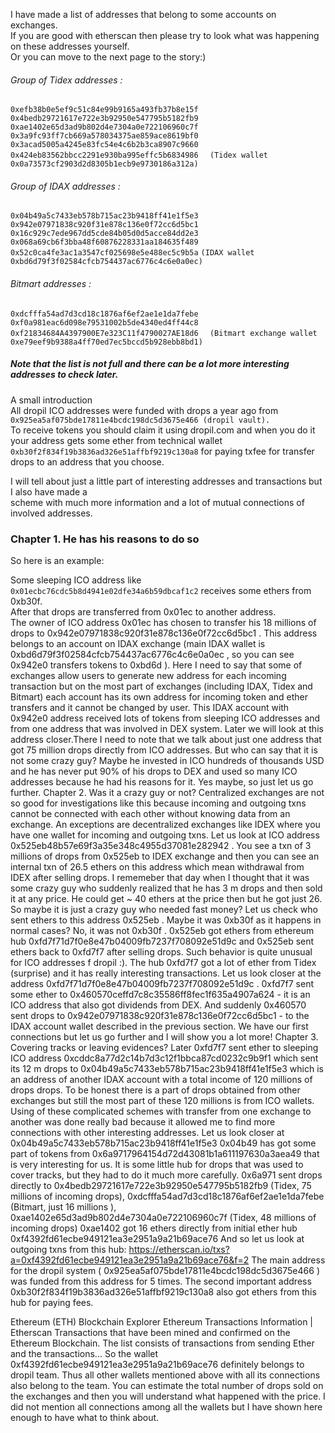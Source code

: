I have made a list of addresses that belong to some accounts on exchanges.  
If you are good with etherscan then please try to look what was happening on these addresses yourself.  
Or you can move to the next page to the story:)  

###### Group of Tidex addresses :
``
0xefb38b0e5ef9c51c84e99b9165a493fb37b8e15f  
``
``
0x4bedb29721617e722e3b92950e547795b5182fb9  
``
``
0xae1402e65d3ad9b802d4e7304a0e722106960c7f  
``
``
0x3a9fc93ff7cb669a578034375ae859ace8619bf0  
``
``
0x3acad5005a4245e83fc54e4c6b2b3ca8907c9660  
``
``
0x424eb83562bbcc2291e930ba995effc5b6834986  
``
``
(Tidex wallet 0x0a73573cf2903d2d8305b1ecb9e9730186a312a)  
``


###### Group of IDAX addresses :
``
0x04b49a5c7433eb578b715ac23b9418ff41e1f5e3
``
``
0x942e07971838c920f31e878c136e0f72cc6d5bc1
``
``
0x16c929c7ede967dd5cde84b05d0d5acce84dd2e3
``
``
0x068a69cb6f3bba48f60876228331aa184635f489
``
``
0x52c0ca4fe3ac1a3547cf025698e5e488ec5c9b5a
``
``
(IDAX wallet 0xbd6d79f3f02584cfcb754437ac6776c4c6e0a0ec)
``

###### Bitmart addresses :  
``
0xdcfffa54ad7d3cd18c1876af6ef2ae1e1da7febe  
``
``
0xf0a981eac6d098e79531002b5de4340ed4ff44c8  
``
``
0xf21834684A4397900E7e323C11f4790027AE18d6  
``
``
(Bitmart exchange wallet 0xe79eef9b9388a4ff70ed7ec5bccd5b928ebb8bd1)  
``
##### Note that the list is not full and there can be a lot more interesting addresses to check later.  

A small introduction  
All dropil ICO addresses were funded with drops a year ago from  
``
0x925ea5af075bde17811e4bcdc198dc5d3675e466 (dropil vault).
``  
To receive tokens you should claim it using dropil.com and when you do it your address gets some ether from technical wallet  
``
0xb30f2f834f19b3836ad326e51affbf9219c130a8
``
for paying txfee for transfer drops to an address that you choose.  

I will tell about just a little part of interesting addresses and transactions but I also have made a  
scheme with much more information and a lot of mutual connections of involved addresses.  

### Chapter 1. He has his reasons to do so
So here is an example:  

Some sleeping ICO address like
``
0x01ecbc76cdc5b8d4941e02dfe34a6b59dbcaf1c2
``
receives some ethers from 0xb30f.  
After that drops are transferred from 0x01ec to another address.  
The owner of ICO address 0x01ec has chosen to transfer his 18 millions of drops to
0x942e07971838c920f31e878c136e0f72cc6d5bc1 . This address belongs to an account on
IDAX exchange (main IDAX wallet is 0xbd6d79f3f02584cfcb754437ac6776c4c6e0a0ec , so you
can see 0x942e0 transfers tokens to 0xbd6d ).
Here I need to say that some of exchanges allow users to generate new address for each
incoming transaction but on the most part of exchanges (including IDAX, Tidex and Bitmart)
each account has its own address for incoming token and ether transfers and it cannot be
changed by user.
This IDAX account with 0x942e0 address received lots of tokens from sleeping ICO addresses
and from one address that was involved in DEX system. Later we will look at this address
closer.There I need to note that we talk about just one address that got 75 million drops
directly from ICO addresses.
But who can say that it is not some crazy guy? Maybe he invested in ICO hundreds of
thousands USD and he has never put 90% of his drops to DEX and used so many ICO
addresses because he had his reasons for it. Yes maybe, so just let us go further.
Chapter 2. Was it a crazy guy or not?
Centralized exchanges are not so good for investigations like this because incoming and
outgoing txns cannot be connected with each other without knowing data from an exchange.
An exceptions are decentralized exchanges like IDEX where you have one wallet for incoming
and outgoing txns.
Let us look at ICO address 0x525eb48b57e69f3a35e348c4955d37081e282942 .
You see a txn of 3 millions of drops from 0x525eb to IDEX exchange and then you can see an
internal txn of 26.5 ethers on this address which mean withdrawal from IDEX after selling drops.
I rememeber that day when I thought that it was some crazy guy who suddenly realized that he
has 3 m drops and then sold it at any price. He could get ~ 40 ethers at the price then but he got
just 26. So maybe it is just a crazy guy who needed fast money?
Let us check who sent ethers to this address 0x525eb . Maybe it was 0xb30f as it happens in
normal cases? No, it was not 0xb30f .
0x525eb got ethers from ethereum hub 0xfd7f71d7f0e8e47b04009fb7237f708092e51d9c and
0x525eb sent ethers back to 0xfd7f7 after selling drops. Such behavior is quite unusual for ICO
addresses f dropil :). The hub 0xfd7f7 got a lot of ether from Tidex (surprise) and it has really
interesting transactions.
Let us look closer at the address 0xfd7f71d7f0e8e47b04009fb7237f708092e51d9c .
0xfd7f7 sent some ether to 0x460570ceffd7c8c35586ff8fec1f635a4907a624 - it is an ICO
address that also got dividends from DEX. And suddenly 0x460570 sent drops to
0x942e07971838c920f31e878c136e0f72cc6d5bc1 - to the IDAX account wallet described in the
previous section. We have our first connections but let us go further and I will show you a lot
more!
Chapter 3. Covering tracks or leaving evidences?
Later 0xfd7f7 sent ether to sleeping ICO address
0xcddc8a77d2c14b7d3c12f1bbca87cd0232c9b9f1 which sent its 12 m drops to
0x04b49a5c7433eb578b715ac23b9418ff41e1f5e3 which is an address of another IDAX
account with a total income of 120 millions of drops drops.
To be honest there is a part of drops obtained from other exchanges but still the most part of
these 120 millions is from ICO wallets. Using of these complicated schemes with transfer from
one exchange to another was done really bad because it allowed me to find more connections
with other interesting addresses.
Let us look closer at 0x04b49a5c7433eb578b715ac23b9418ff41e1f5e3
0x04b49 has got some part of tokens from 0x6a9717964154d72d43081b1a611197630a3aea49
that is very interesting for us. It is some little hub for drops that was used to cover tracks, but
they had to do it much more carefully.
0x6a971 sent drops directly to
0x4bedb29721617e722e3b92950e547795b5182fb9 (Tidex, 75 millions of incoming drops),
0xdcfffa54ad7d3cd18c1876af6ef2ae1e1da7febe (Bitmart, just 16 millions ),
0xae1402e65d3ad9b802d4e7304a0e722106960c7f (Tidex, 48 millions of incoming drops)
0xae1402 got 16 ethers directly from initial ether hub
0xf4392fd61ecbe949121ea3e2951a9a21b69ace76
And so let us look at outgoing txns from this hub:
https://etherscan.io/txs?a=0xf4392fd61ecbe949121ea3e2951a9a21b69ace76&f=2
The main address for the dropil system ( 0x925ea5af075bde17811e4bcdc198dc5d3675e466 )
was funded from this address for 5 times. The second important address
0xb30f2f834f19b3836ad326e51affbf9219c130a8 also got ethers from this hub for paying fees.

Ethereum (ETH) Blockchain Explorer
Ethereum Transactions Information | Etherscan
Transactions that have been mined and confirmed on the Ethereum Blockchain. The list consists of transactions from sending Ether and the transactions...
So the wallet 0xf4392fd61ecbe949121ea3e2951a9a21b69ace76 definitely belongs to
dropil team.
Thus all other wallets mentioned above with all its connections also belong to the team. You can
estimate the total number of drops sold on the exchanges and then you will understand what
happened with the price.
I did not mention all connections among all the wallets but I have shown here enough to have
what to think about.
